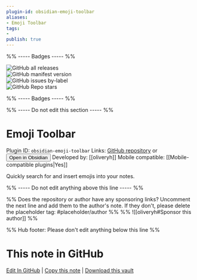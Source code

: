 ```yaml
---
plugin-id: obsidian-emoji-toolbar
aliases:
- Emoji Toolbar
tags: 
- 
publish: true
---
```


%% ----- Badges ----- %%

![GitHub all releases](https://img.shields.io/github/downloads/oliveryh/obsidian-emoji-toolbar/total?color=573E7A&logo=github&style=for-the-badge)   
![GitHub manifest version](https://img.shields.io/github/manifest-json/v/oliveryh/obsidian-emoji-toolbar?color=573E7A&logo=github&style=for-the-badge)   
![GitHub issues by-label](https://img.shields.io/github/issues/oliveryh/obsidian-emoji-toolbar/help%20wanted?color=573E7A&logo=github&style=for-the-badge)   
![GitHub Repo stars](https://img.shields.io/github/stars/oliveryh/obsidian-emoji-toolbar?color=573E7A&logo=github&style=for-the-badge)

%% ----- Badges ----- %%

%% ----- Do not edit this section ----- %%

# Emoji Toolbar

Plugin ID: `obsidian-emoji-toolbar`
Links: [GitHub repository](https://github.com/oliveryh/obsidian-emoji-toolbar) or [<button id=HH>Open in Obsidian</button>](obsidian://show-plugin?id=obsidian-emoji-toolbar)
Developed by: [[oliveryh]]
Mobile compatible: [[Mobile-compatible plugins|Yes]]

Quickly search for and insert emojis into your notes.

%% ----- Do not edit anything above this line ----- %% 

%% Does the repository or author have any sponsoring links? Uncomment the next line and add them to the author's note. If they don't, please delete the placeholder tag: #placeholder/author %%
%% ![[oliveryh#Sponsor this author]] %%

%% Hub footer: Please don't edit anything below this line %%

# This note in GitHub

<span class="git-footer">[Edit In GitHub](https://github.dev/obsidian-community/obsidian-hub/blob/main/02%20-%20Community%20Expansions/02.05%20All%20Community%20Expansions/Plugins/obsidian-emoji-toolbar.md "git-hub-edit-note") | [Copy this note](https://raw.githubusercontent.com/obsidian-community/obsidian-hub/main/02%20-%20Community%20Expansions/02.05%20All%20Community%20Expansions/Plugins/obsidian-emoji-toolbar.md "git-hub-copy-note") | [Download this vault](https://github.com/obsidian-community/obsidian-hub/archive/refs/heads/main.zip "git-hub-download-vault") </span>
